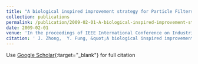 ```yaml
---
title: "A biological inspired improvement strategy for Particle Filters"
collection: publications
permalink: /publication/2009-02-01-A-biological-inspired-improvement-strategy-for-Particle-Filters
date: 2009-02-01
venue: 'In the proceedings of IEEE International Conference on Industrial Technology, 2009. ICIT 2009.'
citation: ' J. Zhong,  Y. Fung, &quot;A biological inspired improvement strategy for Particle Filters.&quot; In the proceedings of IEEE International Conference on Industrial Technology, 2009. ICIT 2009., 2009.'
---
```

Use [Google Scholar](https://scholar.google.com/scholar?q=A+biological+inspired+improvement+strategy+for+Particle+Filters){:target="_blank"} for full citation